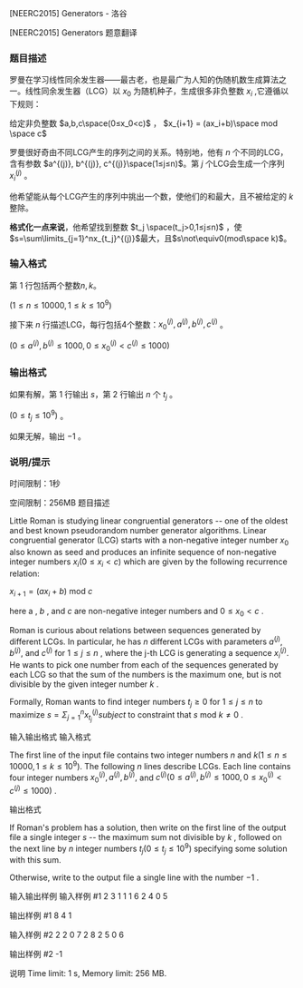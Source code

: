 



[NEERC2015] Generators - 洛谷














[NEERC2015] Generators
题意翻译
### 题目描述

罗曼在学习线性同余发生器——最古老，也是最广为人知的伪随机数生成算法之一。线性同余发生器（LCG）以 $x_0$ 为随机种子，生成很多非负整数 $x_i$ ,它遵循以下规则：

给定非负整数 $a,b,c\space(0≤x_0<c)$ ，
$x_{i+1} = (ax_i+b)\space mod \space c$

罗曼很好奇由不同LCG产生的序列之间的关系。特别地，他有 $n$ 个不同的LCG，含有参数 $a^{(j)}, b^{(j)}, c^{(j)}\space(1≤j≤n)$。第 $j$ 个LCG会生成一个序列 $x_i^{(j)}$ 。

他希望能从每个LCG产生的序列中挑出一个数，使他们的和最大，且不被给定的 $k$ 整除。

**格式化一点来说**，他希望找到整数 $t_j \space(t_j>0,1≤j≤n)$ ，使$s=\sum\limits_{j=1}^nx_{t_j}^{(j)}$最大，且$s\not\equiv0(mod\space k)$。

### 输入格式 

第 $1$ 行包括两个整数$n,k$。

$(1≤n≤10000,1≤k≤10^9)$


接下来 $n$ 行描述LCG，每行包括4个整数：$x_0^{(j)},a^{(j)}, b^{(j)}, c^{(j)}$ 。

$(0≤a^{(j)}, b^{(j)}≤1000,0≤x_0^{(j)}<c^{(j)}≤1000)$

### 输出格式 

如果有解，第 $1$ 行输出 $s$，第 $2$ 行输出 $n$ 个 $t_j$ 。

$(0≤t_j≤10^9)$ 。

如果无解，输出 $-1$ 。

### 说明/提示
时间限制：1秒

空间限制：256MB
题目描述


Little Roman is studying linear congruential generators -- one of the oldest and best known pseudorandom number generator algorithms. Linear congruential generator (LCG) starts with a non-negative integer number $x_{0}$ also known as seed and produces an infinite sequence of non-negative integer numbers $x_{i} (0 \le x_{i} < c)$ which are given by the following recurrence relation:

$x_{i+1} = (ax_{i} + b)$ mod $c$

here a , $b$ , and $c$ are non-negative integer numbers and $0 \le x_{0} < c$ .

Roman is curious about relations between sequences generated by different LCGs. In particular, he has $n$ different LCGs with parameters $a^{(j)}, b^{(j)},$ and $c^{(j)}$ for $1 \le j \le n$ , where the j-th LCG is generating a sequence $x_{i}^{(j)}.$ He wants to pick one number from each of the sequences generated by each LCG so that the sum of the numbers is the maximum one, but is not divisible by the given integer number $k$ .

Formally, Roman wants to find integer numbers $t_{j} \ge 0$ for $1 \le j \le n$ to maximize $s = Σ^{n}_{j=1} x_{t_{j}}^{(j)}  subject$ to constraint that $s$ mod $k ≠ 0$ .


输入输出格式
输入格式



The first line of the input file contains two integer numbers $n$ and $k (1 \le n \le 10 000 , 1 \le k \le 10^{9}).$ The following $n$ lines describe LCGs. Each line contains four integer numbers $x_{0}^{(j)}, a^{(j)}, b^{(j)},$ and $c^{(j)} (0 \le a^{(j)}, b^{(j)} \le 1000 , 0 \le x_{0}^{(j)} < c^{(j)} \le 1000)$ .


输出格式



If Roman's problem has a solution, then write on the first line of the output file a single integer $s$ -- the maximum sum not divisible by $k$ , followed on the next line by $n$ integer numbers $t_{j} (0 \le t_{j} \le 10^{9})$ specifying some solution with this sum.

Otherwise, write to the output file a single line with the number $−1$ .


输入输出样例
输入样例 #1
2 3
1 1 1 6
2 4 0 5

输出样例 #1
8
4 1

输入样例 #2
2 2
0 7 2 8
2 5 0 6

输出样例 #2
-1

说明
Time limit: 1 s, Memory limit: 256 MB. 









